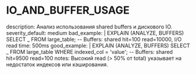 # IO_AND_BUFFER_USAGE

description: Анализ использования shared buffers и дискового IO.
severity_default: medium
bad_example: |
EXPLAIN (ANALYZE, BUFFERS) SELECT _ FROM large_table;
-- Buffers: shared hit=100 read=10000, I/O read time: 500ms
good_example: |
EXPLAIN (ANALYZE, BUFFERS) SELECT _ FROM large_table WHERE indexed_col = 'value';
-- Buffers: shared hit=9500 read=100
notes: Высокий read (> 50% от total) указывает на недостаток индексов или кэширования.

